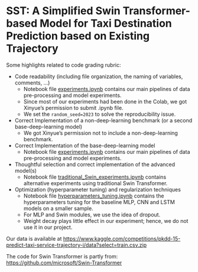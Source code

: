 # SST: A Simplified Swin Transformer-based Model for Taxi Destination Prediction based on Existing Trajectory

Some highlights related to code grading rubric:
+ Code readability (including file organization, the naming of variables, comments, ...)
  + Notebook file [experiments.ipynb](experiments.ipynb) contains our main pipelines of data pre-processing and model experiments.
  + Since most of our experiments had been done in the Colab, we got Xinyue’s permission to submit .ipynb file.
  + We set the `random_seed=2023` to solve the reproducibility issue.
+ Correct Implementation of a non-deep-learning benchmark (or a second base-deep-learning model)
  + We got Xinyue’s permission not to include a non-deep-learning benchmark.
+ Correct Implementation of the base-deep-learning model
  + Notebook file [experiments.ipynb](experiments.ipynb) contains our main pipelines of data pre-processing and model experiments.
+ Thoughtful selection and correct implementation of the advanced model(s)
  + Notebook file [traditional_Swin_experiments.ipynb](traditional_Swin_experiments.ipynb) contains alternative experiments using traditional Swin Transformer.
+ Optimization (hyperparameter tuning) and regularization techniques
  + Notebook file [hyperparameters_tuning.ipynb](hyperparameters_tuning.ipynb) contains the hyperparameters tuning for the baseline MLP, CNN and LSTM models on a smaller sample.
  + For MLP and Swin modules, we use the idea of dropout.
  + Weight decay plays little effect in our experiment; hence, we do not use it in our project.

Our data is available at https://www.kaggle.com/competitions/pkdd-15-predict-taxi-service-trajectory-i/data?select=train.csv.zip

The code for Swin Transformer is partly from: https://github.com/microsoft/Swin-Transformer
